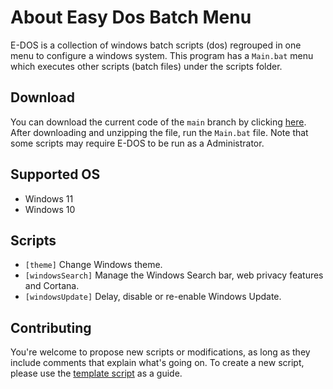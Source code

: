 # About Easy Dos Batch Menu
E-DOS is a collection of windows batch scripts (dos) regrouped in one menu to configure a windows system.
This program has a `Main.bat` menu which executes other scripts (batch files) under the scripts folder.
## Download
You can download the current code of the `main` branch by clicking [here](https://github.com/kitsumed/easy-dos-batch-menu/archive/refs/heads/main.zip). After downloading and unzipping the file, run the `Main.bat` file.
Note that some scripts may require E-DOS to be run as a Administrator.
## Supported OS
* Windows 11
* Windows 10
## Scripts
* `[theme]` Change Windows theme.
* `[windowsSearch]` Manage the Windows Search bar, web privacy features and Cortana.
* `[windowsUpdate]` Delay, disable or re-enable Windows Update.
## Contributing
You're welcome to propose new scripts or modifications, as long as they include comments that explain what's going on.
To create a new script, please use the [template script](https://github.com/kitsumed/easy-dos-batch-menu/tree/main/scripts/template) as a guide.
